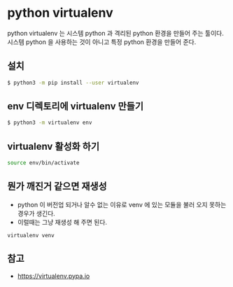 # python virtualenv
python virtualenv 는 시스템 python 과 격리된 python 환경을 만들어 주는 툴이다. 시스템 python 을 사용하는 것이 아니고 특정 python 환경을 만들어 준다.

## 설치
```bash
$ python3 -m pip install --user virtualenv
```

## env 디렉토리에 virtualenv 만들기
```bash
$ python3 -m virtualenv env
```

## virtualenv 활성화 하기
```bash
source env/bin/activate
```

## 뭔가 깨진거 같으면 재생성
* python 이 버전업 되거나 알수 없는 이유로 venv 에 있는 모듈을 불러 오지 못하는 경우가 생긴다.
* 이럴때는 그냥 재생성 해 주면 된다.
```
virtualenv venv
```

## 참고
* https://virtualenv.pypa.io
